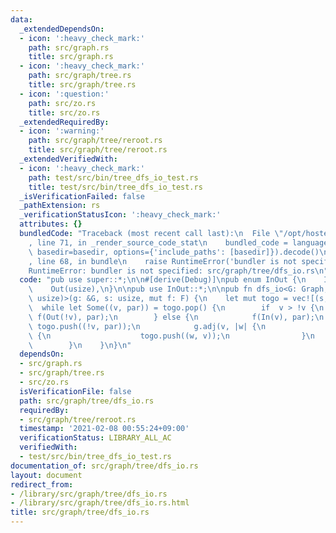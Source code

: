 ```yaml
---
data:
  _extendedDependsOn:
  - icon: ':heavy_check_mark:'
    path: src/graph.rs
    title: src/graph.rs
  - icon: ':heavy_check_mark:'
    path: src/graph/tree.rs
    title: src/graph/tree.rs
  - icon: ':question:'
    path: src/zo.rs
    title: src/zo.rs
  _extendedRequiredBy:
  - icon: ':warning:'
    path: src/graph/tree/reroot.rs
    title: src/graph/tree/reroot.rs
  _extendedVerifiedWith:
  - icon: ':heavy_check_mark:'
    path: test/src/bin/tree_dfs_io_test.rs
    title: test/src/bin/tree_dfs_io_test.rs
  _isVerificationFailed: false
  _pathExtension: rs
  _verificationStatusIcon: ':heavy_check_mark:'
  attributes: {}
  bundledCode: "Traceback (most recent call last):\n  File \"/opt/hostedtoolcache/Python/3.9.1/x64/lib/python3.9/site-packages/onlinejudge_verify/documentation/build.py\"\
    , line 71, in _render_source_code_stat\n    bundled_code = language.bundle(stat.path,\
    \ basedir=basedir, options={'include_paths': [basedir]}).decode()\n  File \"/opt/hostedtoolcache/Python/3.9.1/x64/lib/python3.9/site-packages/onlinejudge_verify/languages/user_defined.py\"\
    , line 68, in bundle\n    raise RuntimeError('bundler is not specified: {}'.format(path.as_posix()))\n\
    RuntimeError: bundler is not specified: src/graph/tree/dfs_io.rs\n"
  code: "pub use super::*;\n\n#[derive(Debug)]\npub enum InOut {\n    In(usize),\n\
    \    Out(usize),\n}\n\npub use InOut::*;\n\npub fn dfs_io<G: Graph, F: FnMut(InOut,\
    \ usize)>(g: &G, s: usize, mut f: F) {\n    let mut togo = vec![(s, !0)];\n  \
    \  while let Some((v, par)) = togo.pop() {\n        if  v > !v {\n           \
    \ f(Out(!v), par);\n        } else {\n            f(In(v), par);\n           \
    \ togo.push((!v, par));\n            g.adj(v, |w| {\n                if w != par\
    \ {\n                    togo.push((w, v));\n                }\n            });\n\
    \        }\n    }\n}\n"
  dependsOn:
  - src/graph.rs
  - src/graph/tree.rs
  - src/zo.rs
  isVerificationFile: false
  path: src/graph/tree/dfs_io.rs
  requiredBy:
  - src/graph/tree/reroot.rs
  timestamp: '2021-02-08 00:55:24+09:00'
  verificationStatus: LIBRARY_ALL_AC
  verifiedWith:
  - test/src/bin/tree_dfs_io_test.rs
documentation_of: src/graph/tree/dfs_io.rs
layout: document
redirect_from:
- /library/src/graph/tree/dfs_io.rs
- /library/src/graph/tree/dfs_io.rs.html
title: src/graph/tree/dfs_io.rs
---
```


